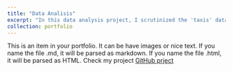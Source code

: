 ```yaml
---
title: "Data Analisis"
excerpt: "In this data analysis project, I scrutinized the 'taxis' dataset from Seaborn to understand taxi trip dynamics <br/><img src='../images/rsz_1taxi.png'>"
collection: portfolio
---
```


This is an item in your portfolio. It can be have images or nice text. If you name the file .md, it will be parsed as markdown. If you name the file .html, it will be parsed as HTML. Check my project [GitHub prject](https://github.com/Carvas91/Carlos_Vasconez_portfolio/blob/main/Taxi_rides_analysis.ipynb)
